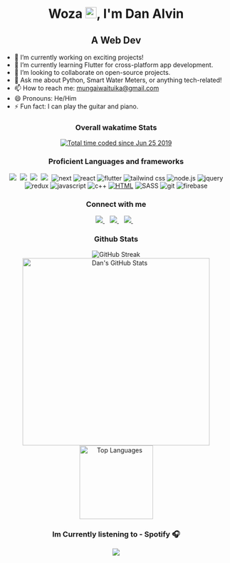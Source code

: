 <h1 align="center">Woza <img src="https://media.giphy.com/media/hvRJCLFzcasrR4ia7z/giphy.gif" width="25px">, I'm Dan Alvin</h1>

<h2 align="center">A Web Dev</h2>

- 🔭 I’m currently working on exciting projects!
- 🌱 I’m currently learning Flutter for cross-platform app development.
- 👯 I’m looking to collaborate on open-source projects.
- 💬 Ask me about Python, Smart Water Meters, or anything tech-related!
- 📫 How to reach me: [mungaiwaituika@gmail.com](mailto:mungaiwaituika@gmail.com)
- 😄 Pronouns: He/Him
- ⚡ Fun fact: I can play the guitar and piano.

<h3 align="center">Overall wakatime Stats</h3>
  <p align="center">
    <a href="https://wakatime.com/@dfaedd26-5046-4c43-b1d9-5d160ac678e8">
      <img src="https://wakatime.com/badge/user/dfaedd26-5046-4c43-b1d9-5d160ac678e8.svg" alt="Total time coded since Jun 25 2019" /></a>
  </p>

  
<h3 align="center">Proficient Languages and frameworks</h3>
 <p align="center">
<img  className="m-1" src="https://img.shields.io/badge/Python-FFE873?style=flat&logo=python&logoColor=4B8BBE">&nbsp;
<img  className="m-1" src="https://img.shields.io/badge/dart-0075BA?style=flat&logo=dart&logoColor=white">&nbsp;
<img  className="m-1" src="https://img.shields.io/badge/Django-092e20?style=flat&logo=Django&logoColor=white">&nbsp;
<img  className="m-1" src="https://img.shields.io/badge/flask-646464?style=flat&logo=flask&logoColor=white">&nbsp;
<img className=" m-1" src="https://img.shields.io/badge/Next-black?style=flat&logo=next.js&logoColor=ffffff" alt=" next" />
<img className=" m-1" src="https://img.shields.io/badge/-React-61DAFB?style=flat&logo=react&logoColor=ffffff" alt=" react" />
<img className="m-1" src="https://img.shields.io/badge/Flutter-02569B?style=flat&logo=flutter&logoColor=white" alt=" flutter" />
<img className="m-1" src="https://img.shields.io/badge/Tailwind_CSS-38B2AC?style=flat&logo=tailwind-css&logoColor=white" alt=" tailwind css" />
<img src="https://img.shields.io/badge/-Nodejs-339933?style=flat&logo=Node.js&logoColor=ffffff" alt=" node.js" className="m-1" />
<img src="https://img.shields.io/badge/jQuery-0769AD?style=flat&logo=jquery&logoColor=white" alt=" jquery" className="m-1" />
<img className="m-1" src="https://img.shields.io/badge/Redux-593D88?style=flat&logo=redux&logoColor=white" alt=" redux" />
<img className="m-1" src="https://img.shields.io/badge/-JavaScript-%23F7DF1C?style=flat&logo=javascript&logoColor=000000&labelColor=%23F7DF1C&color=%23FFCE5A" alt=" javascript" />
<img className="m-1" src="https://img.shields.io/badge/C%2B%2B-00599C?style=flat&logo=c%2B%2B&logoColor=white" alt=" c++" />
<a href="https://www.google.com/search?q=is+html+a+language%3F" target="_blank" rel="noreferrer">
<img title="yes it's a language!" className="m-1" src="https://img.shields.io/badge/-HTML5-%23E44D27?style=flat&logo=html5&logoColor=ffffff" alt=" HTML" /></a>
<img src="https://img.shields.io/badge/-Sass-%23CC6699?style=flat&logo=sass&logoColor=ffffff" alt=" SASS" className="m-1" />
<img src="https://img.shields.io/badge/-Git-%23F05032?style=flat&logo=git&logoColor=%23ffffff" alt=" git" className="m-1" />
<img src="https://img.shields.io/badge/-Firebase-FFCA28?style=flat&logo=firebase&logoColor=ffffff" alt=" firebase" className="m-1" />
</p>

  
<h3 align="center">Connect with me</h3>
<p align="center">
 <a href="https://www.linkedin.com/in/danmungaiwaituika/">
    <img src="https://img.shields.io/badge/LinkedIn-0A66C2?style=flat&logo=linkedin&logoColor=white" />
  </a>&nbsp;&nbsp;
 <a href="https://twitter.com/slow_bandit">
    <img src="https://img.shields.io/badge/Twitter-1DA1F2?style=flat&logo=twitter&logoColor=white" />
  </a>&nbsp;&nbsp;
 <a href="https://mungaiwaituika.vercel.app/">
    <img src="https://img.shields.io/badge/Website-URL-1e87f0?style=flat&logo=google-chrome&logoColor=white" />
  </a>&nbsp;&nbsp;
</p>

<h3 align="center">Github Stats</h3>

<p align="center">
    <img src="https://github-readme-streak-stats.herokuapp.com?user=danalvin&theme=dark&hide_border=true&date_format=j%20M%5B%20Y%5D&fire=DD2727" alt="GitHub Streak" />
    </br>
    <img src="https://github-readme-stats.vercel.app/api?username=danalvin&show_icons=true&theme=dark&hide_border=true" alt="Dan's GitHub Stats" width="420" />
    </br>
    <img src="https://github-readme-stats.vercel.app/api/top-langs/?username=danalvin&hide_progress=false&theme=dark&hide_border=true" alt="Top Languages" height="165" />
 </p>
<h3 align="center">Im Currently listening to - Spotify 🎧</h3>

<p align="center">
  <a href="https://spotify-github-profile.vercel.app/api/view?uid=sd72wedl9k0n5inyvxvn783a1&redirect=true">
    <img align="center" src="https://spotify-github-profile.vercel.app/api/view?uid=sd72wedl9k0n5inyvxvn783a1&cover_image=true&theme=natemoo-re&show_offline=false&interchange=false&bar_color=53b14f&bar_color_cover=false"/>
  </a>
</p>

